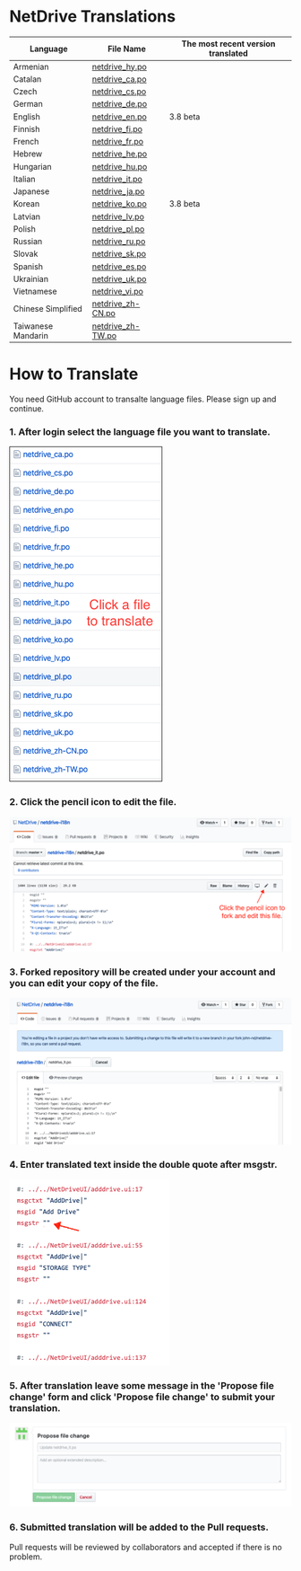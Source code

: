 # NetDrive Translations

Language | File Name | The most recent version translated |
----------|----------|------------|
Armenian | [netdrive_hy.po](https://github.com/bdrive/netdrive3-i18n/blob/master/netdrive_hy.po) |  |
Catalan | [netdrive_ca.po](https://github.com/bdrive/netdrive3-i18n/blob/master/netdrive_ca.po) |  |
Czech | [netdrive_cs.po](https://github.com/bdrive/netdrive3-i18n/blob/master/netdrive_cs.po) |  |
German | [netdrive_de.po](https://github.com/bdrive/netdrive3-i18n/blob/master/netdrive_de.po) |  |
English | [netdrive_en.po](https://github.com/bdrive/netdrive3-i18n/blob/master/netdrive_en.po) | 3.8 beta |
Finnish | [netdrive_fi.po](https://github.com/bdrive/netdrive3-i18n/blob/master/netdrive_fi.po) |  |
French | [netdrive_fr.po](https://github.com/bdrive/netdrive3-i18n/blob/master/netdrive_fr.po) |  |
Hebrew | [netdrive_he.po](https://github.com/bdrive/netdrive3-i18n/blob/master/netdrive_he.po) |  |
Hungarian | [netdrive_hu.po](https://github.com/bdrive/netdrive3-i18n/blob/master/netdrive_hu.po) |  |
Italian | [netdrive_it.po](https://github.com/bdrive/netdrive3-i18n/blob/master/netdrive_it.po) |  |
Japanese | [netdrive_ja.po](https://github.com/bdrive/netdrive3-i18n/blob/master/netdrive_ja.po) |  |
Korean | [netdrive_ko.po](https://github.com/bdrive/netdrive3-i18n/blob/master/netdrive_ko.po) | 3.8 beta |
Latvian | [netdrive_lv.po](https://github.com/bdrive/netdrive3-i18n/blob/master/netdrive_lv.po) |  |
Polish | [netdrive_pl.po](https://github.com/bdrive/netdrive3-i18n/blob/master/netdrive_pl.po) |  |
Russian | [netdrive_ru.po](https://github.com/bdrive/netdrive3-i18n/blob/master/netdrive_ru.po) |  |
Slovak | [netdrive_sk.po](https://github.com/bdrive/netdrive3-i18n/blob/master/netdrive_sk.po) |  |
Spanish | [netdrive_es.po](https://github.com/bdrive/netdrive3-i18n/blob/master/netdrive_es.po) |  |
Ukrainian | [netdrive_uk.po](https://github.com/bdrive/netdrive3-i18n/blob/master/netdrive_uk.po) |  |
Vietnamese | [netdrive_vi.po](https://github.com/bdrive/netdrive3-i18n/blob/master/netdrive_vi.po) |  |
Chinese Simplified | [netdrive_zh-CN.po](https://github.com/bdrive/netdrive3-i18n/blob/master/netdrive_zh-CN.po) |  |
Taiwanese Mandarin | [netdrive_zh-TW.po](https://github.com/bdrive/netdrive3-i18n/blob/master/netdrive_zh-TW.po) |  |

# How to Translate

You need GitHub account to transalte language files. Please sign up and continue.

### 1. After login select the language file you want to translate.

<img src="images/readme-select-file.png" border="1">

### 2. Click the pencil icon to edit the file.

<img src="images/readme-click-pencil.png">

### 3. Forked repository will be created under your account and you can edit your copy of the file.

<img src="images/readme-edit.png">

### 4. Enter translated text inside the double quote after msgstr.

<img src="images/readme-msgstr.png">

### 5. After translation leave some message in the 'Propose file change' form and click 'Propose file change' to submit your translation.

<img src="images/readme-submit.png">

### 6. Submitted translation will be added to the Pull requests.

Pull requests will be reviewed by collaborators and accepted if there is no problem.
